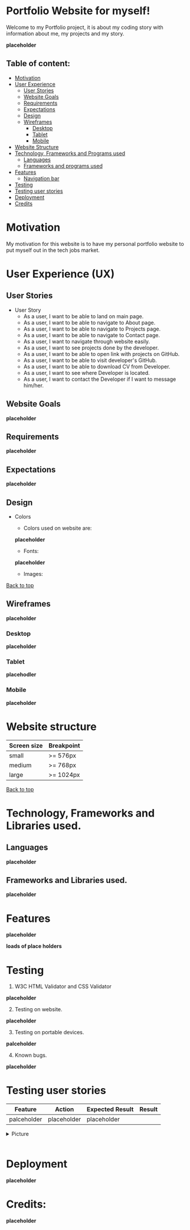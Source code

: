 # Portfolio Website for myself! 

Welcome to my Portfolio project, it is about my coding story with information about me, my projects and my story.

**placeholder**

## Table of content:

- [Motivation](#motivation)
- [User Experience](#user-experience-ux)
    - [User Stories](#user-stories)
    - [Website Goals](#website-goals)
    - [Requirements](#requirements)
    - [Expectations](#expectations)
    - [Design](#design)
    - [Wireframes](#wireframes)
        - [Desktop](#desktop)
        - [Tablet](#tablet)
        - [Mobile](#mobile)
- [Website Structure](#website-structure)
- [Technology, Frameworks and Programs used](#technology-frameworks-and-programs-used)
    - [Languages](#languages)
    - [Frameworks and programs used](#frameworks-and-programs-used)
- [Features](#features)
    - [Navigation bar](#navigation-bar)
- [Testing](#testing)
- [Testing user stories](#testing-user-stories)
- [Deployment](#deployment)
- [Credits](#credits)

# Motivation

My motivation for this website is to have my personal portfolio website to put myself out in the tech jobs market.

# User Experience (UX)

## User Stories
- User Story
    - As a user, I want to be able to land on main page.
    - As a user, I want to be able to navigate to About page.
    - As a user, I want to be able to navigate to Projects page.
    - As a user, I want to be able to navigate to Contact page.
    - As a user, I want to navigate through website easily.
    - As a user, I want to see projects done by the developer.
    - As a user, I want to be able to open link with projects on GitHub.
    - As a user, I want to be able to visit developer's GitHub.
    - As a user, I want to be able to download CV from Developer.
    - As a user, I want to see where Developer is located.
    - As a user, I want to contact the Developer if I want to message him/her.


## Website Goals

**placeholder**

## Requirements

**placeholder**

## Expectations

**placeholder**

## Design

- Colors
    - Colors used on website are:

    **placeholder**


    - Fonts:

    **placeholder**

    - Images:

[Back to top](#)

## Wireframes

**placeholder**

### Desktop

**placeholder**

### Tablet

**placehodler**

### Mobile

**placeholder**

# Website structure

|  Screen size |  Breakpoint |
|---|---|
|small|>= 576px|
|medium|>= 768px|
|large|>= 1024px|

[Back to top](#)

# Technology, Frameworks and Libraries used.

## Languages

**placeholder**

## Frameworks and Libraries used.

**placeholder**

# Features

**placeholder**



**loads of place holders**

# Testing

1. W3C HTML Validator and CSS Validator

**placeholder**

2. Testing on website.

**placeholder**

3. Testing on portable devices.

**palceholder**

4. Known bugs.

**placeholder**

# Testing user stories

| **Feature**                     | **Action**                          | **Expected Result**                                                                  | **Result** |
|---------------------------------|-------------------------------------|--------------------------------------------------------------------------------------|-------------------|
| palceholder | placeholder | placeholder              |
<details><summary>Picture</summary>
<img src="" alt=""/>
</details>
<br>

# Deployment

**placeholder**

# Credits:


**placeholder**